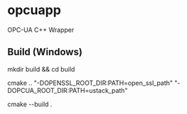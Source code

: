 # opcuapp

OPC-UA C++ Wrapper

## Build (Windows)

mkdir build && cd build

cmake .. "-DOPENSSL_ROOT_DIR:PATH=open_ssl_path" "-DOPCUA_ROOT_DIR:PATH=ustack_path"

cmake --build .

